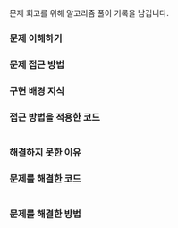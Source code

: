 문제 회고를 위해 알고리즘 풀이 기록을 남깁니다.
    
### 문제 이해하기

### 문제 접근 방법

### 구현 배경 지식

### 접근 방법을 적용한 코드
```python
```

### 해결하지 못한 이유

### 문제를 해결한 코드
```python
```

### 문제를 해결한 방법

